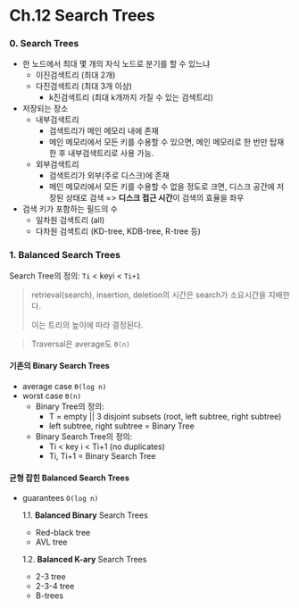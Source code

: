 # Ch.12 Search Trees

### 0. Search Trees

- 한 노드에서 최대 몇 개의 자식 노드로 분기를 할 수 있느냐
  - 이진검색트리 (최대 2개)
  - 다진검색트리 (최대 3개 이상)
    - k진검색트리 (최대 k개까지 가질 수 있는 검색트리)
- 저장되는 장소
  - 내부검색트리
    - 검색트리가 메인 메모리 내에 존재 
    - 메인 메모리에서 모든 키를 수용할 수 있으면, 
      메인 메모리로 한 번만 탑재한 후 내부검색트리로 사용 가능.
  - 외부검색트리
    - 검색트리가 외부(주로 디스크)에 존재
    - 메인 메모리에서 모든 키를 수용할 수 없을 정도로 크면,
      디스크 공간에 저장된 상태로 검색
      => **디스크 접근 시간**이 검색의 효율을 좌우
- 검색 키가 포함하는 필드의 수
  - 일차원 검색트리 (all)
  - 다차원 검색트리 (KD-tree, KDB-tree, R-tree 등)



### 1. Balanced Search Trees

Search Tree의 정의:  `Ti` < keyi < `Ti+1`

> retrieval(search), insertion, deletion의 시간은 search가 소요시간을 지배한다.
>
> 이는 트리의 높이에 따라 결정된다.

> Traversal은 average도  `Ө(n)` 

#### 기존의 Binary Search Trees

- average case `Ө(log n)` 
- worst case `Ө(n)` 
  - Binary Tree의 정의: 
    - T = empty || 3 disjoint subsets (root, left subtree, right subtree)
    - left subtree, right subtree = Binary Tree
  - Binary Search Tree의 정의:
    - Ti < key i < Ti+1 (no duplicates)
    - Ti, Ti+1 = Binary Search Tree

#### 균형 잡힌 Balanced Search Trees

- guarantees `O(log n)` 

  1.1. **Balanced Binary** Search Trees

  - Red-black tree
  - AVL tree

  1.2. **Balanced K-ary** Search Trees

  - 2-3 tree
  - 2-3-4 tree
  - B-trees